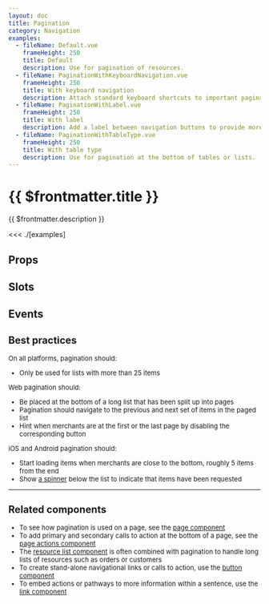 ```yaml
---
layout: doc
title: Pagination
category: Navigation
examples:
  - fileName: Default.vue
    frameHeight: 250
    title: Default
    description: Use for pagination of resources.
  - fileName: PaginationWithKeyboardNavigation.vue
    frameHeight: 250
    title: With keyboard navigation
    description: Attach standard keyboard shortcuts to important pagination controls.
  - fileName: PaginationWithLabel.vue
    frameHeight: 250
    title: With label
    description: Add a label between navigation buttons to provide more context of the content being viewed by the user.
  - fileName: PaginationWithTableType.vue
    frameHeight: 250
    title: With table type
    description: Use for pagination at the bottom of tables or lists.
---
```


# {{ $frontmatter.title }}

<Lede>

{{ $frontmatter.description }}

</Lede>

<Examples>

<<< ./[examples]

</Examples>

## Props

<PropsTable />

## Slots

<SlotsTable />

## Events

<EventsTable typeFile="PaginationEvents" />

<div style="font-size: 0.8125rem">

## Best practices

On all platforms, pagination should:

- Only be used for lists with more than 25 items

Web pagination should:

- Be placed at the bottom of a long list that has been split up into pages
- Pagination should navigate to the previous and next set of items in the paged list
- Hint when merchants are at the first or the last page by disabling the corresponding button

iOS and Android pagination should:

- Start loading items when merchants are close to the bottom, roughly 5 items from the end
- Show [a spinner](/components/Spinner) below the list to indicate that items have been requested

---

## Related components

- To see how pagination is used on a page, see the [page component](/components/Page)
- To add primary and secondary calls to action at the bottom of a page, see the [page actions component](/components/PageActions)
- The [resource list component](/components/ResourceList) is often combined with pagination to handle long lists of resources such as orders or customers
- To create stand-alone navigational links or calls to action, use the [button component](/components/Button)
- To embed actions or pathways to more information within a sentence, use the [link component](/components/Link)

</div>

